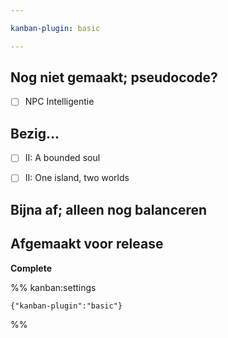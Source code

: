 ```yaml
---

kanban-plugin: basic

---
```


## Nog niet gemaakt; pseudocode?

- [ ] NPC Intelligentie


## Bezig...

- [ ] II: A bounded soul
- [ ] II: One island, two worlds


## Bijna af; alleen nog balanceren



## Afgemaakt voor release

**Complete**




%% kanban:settings
```
{"kanban-plugin":"basic"}
```
%%